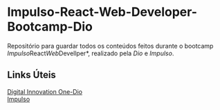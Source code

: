 # Impulso-React-Web-Developer-Bootcamp-Dio
Repositório para guardar todos os conteúdos feitos durante o bootcamp *Impulso*React*Web*Devellper*, realizado pela *Dio* e *Impulso*.

## Links Úteis
[Digital Innovation One-Dio](https://web.digitalinnovation.one/home)<br>
[Impulso](https://impulso.network/)

